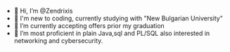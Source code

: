 - 👋 Hi, I’m @Zendrixis
- 👀 I'm new to coding, currently studying with "New Bulgarian University"
- 🌱 I’m currently accepting offers prior my graduation
- 💞️ I’m most proficient in plain Java,sql and PL/SQL also interested in networking and cybersecurity.
  
                        


